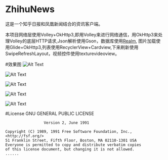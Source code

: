 # ZhihuNews
这是一个知乎日报和凤凰新闻结合的资讯客户端。


本项目网络层使用Volley+OkHttp3,即用Volley来进行网络通信，用OkHttp3来处理Volley的底层HTTP请求,Json解析使用Gson，数据库使用[Realm](https://realm.io/cn/),
图片加载使用Glide+OkHttp3,列表使用RecyclerView+Cardview,下来刷新使用SwipeRefreshLayout，视频控件使用texturevideoview。

#效果图
![Alt Text](https://github.com/Focfa/ZhihuNews/blob/master/screenshots/ifengGif.gif)

![Alt Text](https://github.com/Focfa/ZhihuNews/blob/master/screenshots/hotNews.jpg)

![Alt Text](https://github.com/Focfa/ZhihuNews/blob/master/screenshots/newsContent.jpg)

![Alt Text](https://github.com/Focfa/ZhihuNews/blob/master/screenshots/nav_menu.jpg)

![Alt Text](https://github.com/Focfa/ZhihuNews/blob/master/screenshots/slideItem.png)

#License
                  GNU GENERAL PUBLIC LICENSE

                     Version 2, June 1991

    Copyright (C) 1989, 1991 Free Software Foundation, Inc., <http://fsf.org/>
    51 Franklin Street, Fifth Floor, Boston, MA 02110-1301 USA
    Everyone is permitted to copy and distribute verbatim copies
    of this license document, but changing it is not allowed.
    ......
